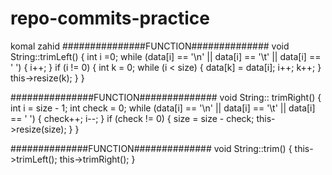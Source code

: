 # repo-commits-practice
komal zahid
###############FUNCTION##############
void String::trimLeft()
{
	int i =0;
	while (data[i] == '\n' || data[i] == '\t' || data[i] == ' ')
	{
		i++;
	}
	if (i != 0)
	{
		int k = 0;
		while (i < size)
		{
			data[k] = data[i];
			i++;
			k++;
		}
		this->resize(k);
	}
}

###############FUNCTION##############
void String:: trimRight()
{
	int i = size - 1;
	int check = 0;
	while (data[i] == '\n' || data[i] == '\t' || data[i] == ' ')
	{
		check++;
		i--;
	}
	if (check != 0)
	{
		size = size - check;
		this->resize(size);
	}
}

##############FUNCTION##############
void String::trim()
{
	this->trimLeft();
	this->trimRight();
}